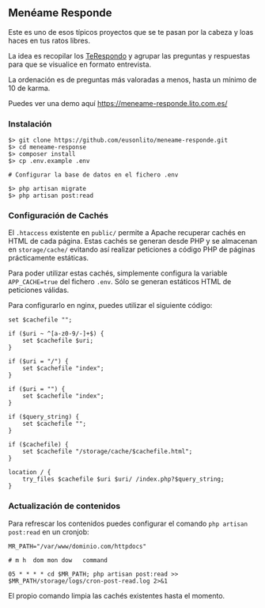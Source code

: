 ## Menéame Responde

Este es uno de esos típicos proyectos que se te pasan por la cabeza y loas haces en tus ratos libres.

La idea es recopilar los <a href="https://www.meneame.net/m/TeRespondo">TeRespondo</a> y agrupar las preguntas y respuestas para que se visualice en formato entrevista.

La ordenación es de preguntas más valoradas a menos, hasta un mínimo de 10 de karma.

Puedes ver una demo aquí https://meneame-responde.lito.com.es/

### Instalación

```
$> git clone https://github.com/eusonlito/meneame-responde.git
$> cd meneame-response
$> composer install
$> cp .env.example .env

# Configurar la base de datos en el fichero .env

$> php artisan migrate
$> php artisan post:read
```

### Configuración de Cachés

El `.htaccess` existente en `public/` permite a Apache recuperar cachés en HTML de cada página. Estas cachés se generan desde PHP y se almacenan en `storage/cache/` evitando así realizar peticiones a código PHP de páginas prácticamente estáticas.

Para poder utilizar estas cachés, simplemente configura la variable `APP_CACHE=true` del fichero `.env`. Sólo se generan estáticos HTML de peticiones válidas.

Para configurarlo en nginx, puedes utilizar el siguiente código:

```
set $cachefile "";

if ($uri ~ ^[a-z0-9/-]+$) {
    set $cachefile $uri;
}

if ($uri = "/") {
    set $cachefile "index";
}

if ($uri = "") {
    set $cachefile "index";
}

if ($query_string) {
    set $cachefile "";
}

if ($cachefile) {
    set $cachefile "/storage/cache/$cachefile.html";
}

location / {
    try_files $cachefile $uri $uri/ /index.php?$query_string;
}
```

### Actualización de contenidos

Para refrescar los contenidos puedes configurar el comando `php artisan post:read` en un cronjob:

```
MR_PATH="/var/www/dominio.com/httpdocs"

# m h  dom mon dow   command

05 * * * * cd $MR_PATH; php artisan post:read >> $MR_PATH/storage/logs/cron-post-read.log 2>&1
```

El propio comando limpia las cachés existentes hasta el momento.
